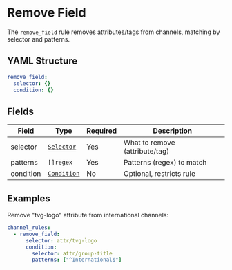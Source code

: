# Remove Field

The `remove_field` rule removes attributes/tags from channels, matching by selector and patterns.

## YAML Structure

```yaml
remove_field:
  selector: {}
  condition: {}
```

## Fields

| Field     | Type                           | Required | Description                    |
|-----------|--------------------------------|----------|--------------------------------|
| selector  | [`Selector`](../selector.md)   | Yes      | What to remove (attribute/tag) |
| patterns  | `[]regex`                      | Yes      | Patterns (regex) to match      |
| condition | [`Condition`](../condition.md) | No       | Optional, restricts rule       |

## Examples

Remove "tvg-logo" attribute from international channels:

```yaml
channel_rules:
  - remove_field:
      selector: attr/tvg-logo
      condition:
        selector: attr/group-title
        patterns: ["^International$"]
```

